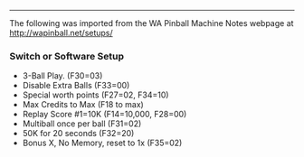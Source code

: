 ***
The following was imported from the WA Pinball Machine Notes webpage at http://wapinball.net/setups/
### Switch or Software Setup
-   3-Ball Play. (F30=03)
-   Disable Extra Balls (F33=00)
-   Special worth points (F27=02, F34=10)
-   Max Credits to Max (F18 to max)
-   Replay Score #1=10K (F14=10,000, F28=00)
-   Multiball once per ball (F31=02)
-   50K for 20 seconds (F32=20)
-   Bonus X, No Memory, reset to 1x (F35=02)
